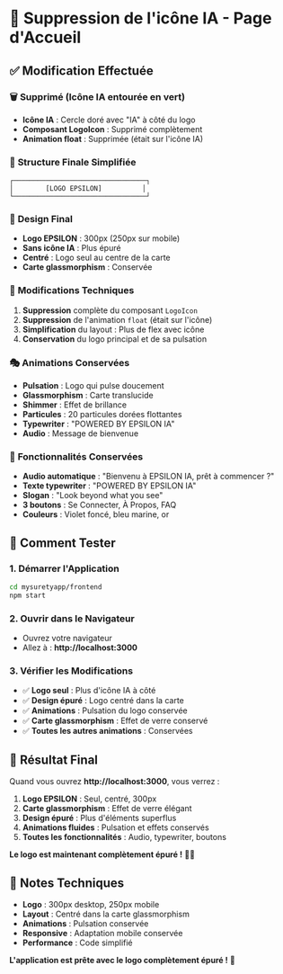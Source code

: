 # 🎨 Suppression de l'icône IA - Page d'Accueil

## ✅ Modification Effectuée

### 🗑️ **Supprimé (Icône IA entourée en vert)**
- **Icône IA** : Cercle doré avec "IA" à côté du logo
- **Composant LogoIcon** : Supprimé complètement
- **Animation float** : Supprimée (était sur l'icône IA)

### 🎯 **Structure Finale Simplifiée**
```
┌─────────────────────────────────┐
│        [LOGO EPSILON]          │
└─────────────────────────────────┘
```

### 🎨 **Design Final**
- **Logo EPSILON** : 300px (250px sur mobile)
- **Sans icône IA** : Plus épuré
- **Centré** : Logo seul au centre de la carte
- **Carte glassmorphism** : Conservée

### 🔧 **Modifications Techniques**
1. **Suppression** complète du composant `LogoIcon`
2. **Suppression** de l'animation `float` (était sur l'icône)
3. **Simplification** du layout : Plus de flex avec icône
4. **Conservation** du logo principal et de sa pulsation

### 🎭 **Animations Conservées**
- **Pulsation** : Logo qui pulse doucement
- **Glassmorphism** : Carte translucide
- **Shimmer** : Effet de brillance
- **Particules** : 20 particules dorées flottantes
- **Typewriter** : "POWERED BY EPSILON IA"
- **Audio** : Message de bienvenue

### 🎵 **Fonctionnalités Conservées**
- **Audio automatique** : "Bienvenu à EPSILON IA, prêt à commencer ?"
- **Texte typewriter** : "POWERED BY EPSILON IA"
- **Slogan** : "Look beyond what you see"
- **3 boutons** : Se Connecter, À Propos, FAQ
- **Couleurs** : Violet foncé, bleu marine, or

## 🚀 **Comment Tester**

### 1. **Démarrer l'Application**
```bash
cd mysuretyapp/frontend
npm start
```

### 2. **Ouvrir dans le Navigateur**
- Ouvrez votre navigateur
- Allez à : **http://localhost:3000**

### 3. **Vérifier les Modifications**
- ✅ **Logo seul** : Plus d'icône IA à côté
- ✅ **Design épuré** : Logo centré dans la carte
- ✅ **Animations** : Pulsation du logo conservée
- ✅ **Carte glassmorphism** : Effet de verre conservé
- ✅ **Toutes les autres animations** : Conservées

## 🎉 **Résultat Final**

Quand vous ouvrez **http://localhost:3000**, vous verrez :

1. **Logo EPSILON** : Seul, centré, 300px
2. **Carte glassmorphism** : Effet de verre élégant
3. **Design épuré** : Plus d'éléments superflus
4. **Animations fluides** : Pulsation et effets conservés
5. **Toutes les fonctionnalités** : Audio, typewriter, boutons

**Le logo est maintenant complètement épuré !** 🎨✨

## 📝 **Notes Techniques**

- **Logo** : 300px desktop, 250px mobile
- **Layout** : Centré dans la carte glassmorphism
- **Animations** : Pulsation conservée
- **Responsive** : Adaptation mobile conservée
- **Performance** : Code simplifié

**L'application est prête avec le logo complètement épuré !** 🚀

